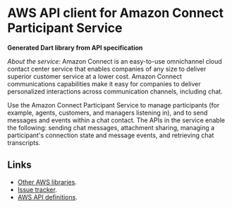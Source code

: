 # AWS API client for Amazon Connect Participant Service

**Generated Dart library from API specification**

*About the service:*
Amazon Connect is an easy-to-use omnichannel cloud contact center service
that enables companies of any size to deliver superior customer service at a
lower cost. Amazon Connect communications capabilities make it easy for
companies to deliver personalized interactions across communication
channels, including chat.

Use the Amazon Connect Participant Service to manage participants (for
example, agents, customers, and managers listening in), and to send messages
and events within a chat contact. The APIs in the service enable the
following: sending chat messages, attachment sharing, managing a
participant's connection state and message events, and retrieving chat
transcripts.

## Links

- [Other AWS libraries](https://github.com/agilord/aws_client/tree/master/generated).
- [Issue tracker](https://github.com/agilord/aws_client/issues).
- [AWS API definitions](https://github.com/aws/aws-sdk-js/tree/master/apis).
